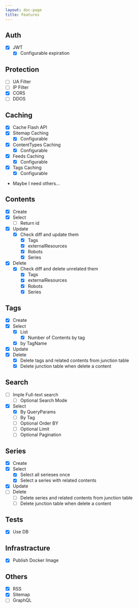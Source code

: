 ```yaml
---
layout: doc-page
title: Features
---
```


## Auth

- [x] JWT
  - [x] Configurable expiration

## Protection

- [ ] UA Filter
- [ ] IP Filter
- [x] CORS
- [ ] DDOS

## Caching

- [x] Cache Flash API
- [x] Sitemap Caching
    - [x] Configurable
- [x] ContentTypes Caching
    - [x] Configurable
- [x] Feeds Caching
    - [x] Configurable
- [x] Tags Caching
    - [x] Configurable
- Maybe I need others...

## Contents

- [x] Create
- [x] Select
    - [ ] Return id
- [x] Update
    - [x] Check diff and update them
        - [x] Tags
        - [x] externalResources
        - [x] Robots
        - [x] Series
- [x] Delete
    - [x] Check diff and delete unrelated them
        - [x] Tags
        - [x] externalResources
        - [x] Robots
        - [x] Series

## Tags

- [x] Create
- [x] Select
    - [x] List
        - [x] Number of Contents by tag
    - [x] by TagName
- [x] Update
- [x] Delete
    - [x] Delete tags and related contents from junction table
    - [x] Delete junction table when delete a content

## Search

- [ ] Imple Full-text search
    - [ ] Optional Search Mode
- [x] Select
    - [x] By QueryParams
    - [ ] By Tag
    - [ ] Optional Order BY
    - [ ] Optional Limit
    - [ ] Optional Pagination

## Series

- [x] Create
- [x] Select
    - [x] Select all serieses once
    - [x] Select a series with related contents
- [x] Update
- [ ] Delete
    - [ ] Delete series and related contents from junction table
    - [ ] Delete junction table when delete a content

## Tests

- [x] Use DB

## Infrastracture

- [x] Publish Docker Image

## Others

- [x] RSS
- [x] Sitemap
- [ ] GraphQL
